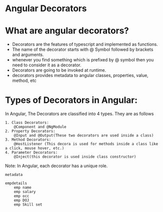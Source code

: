 Angular Decorators
====================

What are angular decorators?
============================
 - Decorators are the features of typescript and implemented as functions.
 - The name of the decorator starts with @ Symbol followed by brackets and arguments.
 - whenever you find something which is prefixed by @ symbol then you need to consider it as a decorator.
 - Decorators are going to be invoked at runtime.
 - decorators provides metadata to angular classes, properties, value, method, etc

 Types of Decorators in Angular:
 ==================================
 In Angular, The Decorators are classified into 4 types. They are as follows

    1. Class Decorators: 
        @Component and @NgModule
    2. Property Decorators:
        @Input and @Output(These two decorators are used inside a class)
    3. Method Decorators:
        @HostListener (This decora is used for methods inside a class like a click, mouse hover, etc.)
    4. Parameter Decorators: 
        @Inject(this decorator is used inside class constructor)

Note: In Angular, each decorator has a unique role.


    metadata

    empdetails
        emp name
        emp salary
        emp occ
        emp DOJ
        emp Skill set
